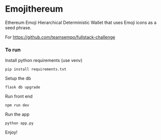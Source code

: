 # Emojithereum
Ethereum Emoji Hierarchical Deterministic Wallet that uses Emoji icons as a seed phrase.

For https://github.com/teamsempo/fullstack-challenge

### To run
Install python requirements (use venv)
```
pip install requirements.txt
```

Setup the db
```
flask db upgrade
```

Run front end
```
npm run dev
```

Run the app
```
python app.py
```

Enjoy!
